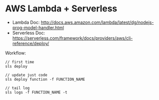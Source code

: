 # AWS Lambda + Serverless
- Lambda Doc: http://docs.aws.amazon.com/lambda/latest/dg/nodejs-prog-model-handler.html
- Serverless Doc: https://serverless.com/framework/docs/providers/aws/cli-reference/deploy/

Workflow:

```
// first time
sls deploy

// update just code
sls deploy function -f FUNCTION_NAME

// tail log
sls logs -f FUNCTION_NAME -t
```
